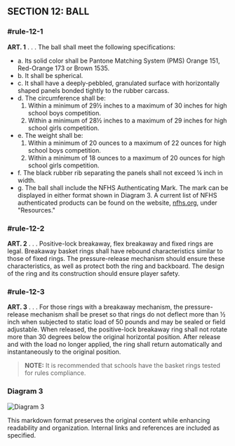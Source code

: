 <!-- Section: 12 Ball -->

## SECTION 12: BALL

### #rule-12-1

**ART. 1** . . . The ball shall meet the following specifications:

- a. Its solid color shall be Pantone Matching System (PMS) Orange 151, Red-Orange 173 or Brown 1535.
- b. It shall be spherical.
- c. It shall have a deeply-pebbled, granulated surface with horizontally shaped panels bonded tightly to the rubber carcass.
- d. The circumference shall be:
  1. Within a minimum of 29½ inches to a maximum of 30 inches for high school boys competition.
  2. Within a minimum of 28½ inches to a maximum of 29 inches for high school girls competition.
- e. The weight shall be:
  1. Within a minimum of 20 ounces to a maximum of 22 ounces for high school boys competition.
  2. Within a minimum of 18 ounces to a maximum of 20 ounces for high school girls competition.
- f. The black rubber rib separating the panels shall not exceed ¼ inch in width.
- g. The ball shall include the NFHS Authenticating Mark. The mark can be displayed in either format shown in Diagram 3. A current list of NFHS authenticated products can be found on the website, [nfhs.org](https://nfhs.org), under "Resources."

### #rule-12-2

**ART. 2** . . . Positive-lock breakaway, flex breakaway and fixed rings are legal. Breakaway basket rings shall have rebound characteristics similar to those of fixed rings. The pressure-release mechanism should ensure these characteristics, as well as protect both the ring and backboard. The design of the ring and its construction should ensure player safety.

### #rule-12-3

**ART. 3** . . . For those rings with a breakaway mechanism, the pressure-release mechanism shall be preset so that rings do not deflect more than ½ inch when subjected to static load of 50 pounds and may be sealed or field adjustable. When released, the positive-lock breakaway ring shall not rotate more than 30 degrees below the original horizontal position. After release and with the load no longer applied, the ring shall return automatically and instantaneously to the original position.

> **NOTE:** It is recommended that schools have the basket rings tested for rules compliance.

### Diagram 3

![Diagram 3](link-to-diagram-3)

This markdown format preserves the original content while enhancing readability and organization. Internal links and references are included as specified.
